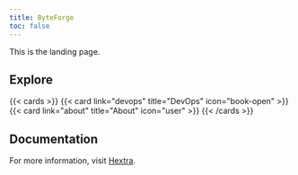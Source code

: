 ```yaml
---
title: ByteForge
toc: false
---
```


This is the landing page.

## Explore

{{< cards >}}
  {{< card link="devops" title="DevOps" icon="book-open" >}}
  {{< card link="about" title="About" icon="user" >}}
{{< /cards >}}

## Documentation

For more information, visit [Hextra](https://imfing.github.io/hextra).
